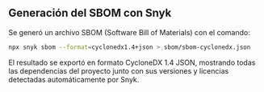 ## Generación del SBOM con Snyk

Se generó un archivo SBOM (Software Bill of Materials) con el comando:

```bash
npx snyk sbom --format=cyclonedx1.4+json > sbom/sbom-cyclonedx.json

```
El resultado se exportó en formato CycloneDX 1.4 JSON, mostrando todas las dependencias del proyecto junto con sus versiones y licencias detectadas automáticamente por Snyk.
